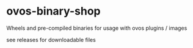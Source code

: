# ovos-binary-shop
Wheels and pre-compiled binaries for usage with ovos plugins / images


see releases for downloadable files
